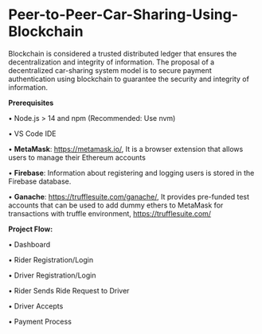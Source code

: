 # Peer-to-Peer-Car-Sharing-Using-Blockchain
Blockchain is considered a trusted distributed ledger that ensures the decentralization and integrity of information. 
The proposal of a decentralized car-sharing system model is to secure payment authentication  using blockchain to guarantee the security and integrity of information.

**Prerequisites**

•	Node.js > 14 and npm (Recommended: Use nvm)

•	VS Code IDE

•	**MetaMask**: https://metamask.io/,  It is a browser extension that allows users to manage their Ethereum accounts

•	**Firebase**: Information about registering and logging users is stored in the Firebase database.

•	**Ganache**: https://trufflesuite.com/ganache/, It provides pre-funded test accounts that can be used to add dummy ethers to MetaMask for transactions with truffle environment, https://trufflesuite.com/

**Project Flow:**

•	Dashboard

•	Rider Registration/Login

•	Driver Registration/Login

•	Rider Sends Ride Request to Driver

•	Driver Accepts 

•	Payment Process







